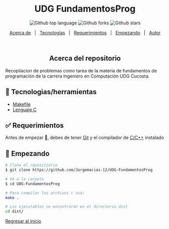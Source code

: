 <h1 align="center">UDG FundamentosProg</h1>

<p align="center">
  <img alt="Github top language" src="https://img.shields.io/github/languages/top/Jorgemacias-12/udg-fundamentosprog?color=56BEB8">

  <img alt="Github forks" src="https://img.shields.io/github/forks/Jorgemacias-12/udg-fundamentosprog?color=56BEB8" />

  <img alt="Github stars" src="https://img.shields.io/github/stars/Jorgemacias-12/udg-fundamentosprog?color=56BEB8" />
  
</p>

<!-- Status -->
<!--
<h4 align="center">
	🚧  UDG FundamentosProg 🚀 Under construction...  🚧
</h4>
<hr> -->

<p align="center">
  <a href="#about">Acerca de</a> &#xa0; | &#xa0; 
  <a href="#rocket-technologies">Tecnologias</a> &#xa0; | &#xa0;
  <a href="#white_check_mark-requirements">Requerimientos</a> &#xa0; | &#xa0;
  <a href="#checkered_flag-starting">Empezando</a> &#xa0; | &#xa0;
  <a href="https://github.com/Jorgemacias-12" target="_blank">Autor</a>
</p>

<br>

<h2 align="center" id="about"> Acerca del repositorio </h2>

Recopilacion de problemas como tarea de la materia de fundamentos de programación 
de la carrera Ingeniero en Computación UDG Cucosta.

## :rocket: Tecnologias/herramientas

- [Makefile](https://www.gnu.org/software/make/)
- [Lenguaje C](https://docs.microsoft.com/en-us/cpp/c-language/?view=msvc-160)

## :white_check_mark: Requerimientos

Antes de empezar :checkered_flag:, debes de tener [Git](https://git-scm.com) y el compilador de [C/C++](https://github.com/skeeto/w64devkit) instalado


## :checkered_flag: Empezando

```bash
# Clona el repositiorio
$ git clone https://github.com/Jorgemacias-12/UDG-FundamentosProg

# Ve a la carpeta
$ cd UDG-FundamentosProg

# Para compilar los archivos c usa:
make .

# Los ejecutables se encontraran en el directorio dist
cd dist/

```
<a href="#top"> Regresar al inicio</a>
